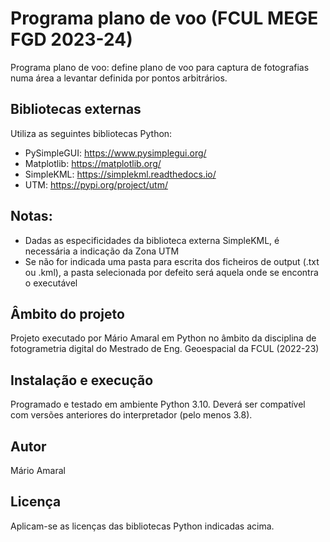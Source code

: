 # Programa plano de voo (FCUL MEGE FGD 2023-24)

Programa plano de voo: define plano de voo para captura de fotografias numa área a levantar definida por pontos arbitrários.  

## Bibliotecas externas

Utiliza as seguintes bibliotecas Python:
+ PySimpleGUI: https://www.pysimplegui.org/
+ Matplotlib: https://matplotlib.org/
+ SimpleKML: https://simplekml.readthedocs.io/
+ UTM: https://pypi.org/project/utm/

## Notas:

+ Dadas as especificidades da biblioteca externa SimpleKML, é necessária a indicação da Zona UTM
+ Se não for indicada uma pasta para escrita dos ficheiros de output (.txt ou .kml), a pasta selecionada por defeito será aquela onde se encontra o executável

## Âmbito do projeto

Projeto executado por Mário Amaral em Python no âmbito da disciplina de fotogrametria digital do Mestrado de Eng. Geoespacial da FCUL (2022-23)

## Instalação e execução

Programado e testado em ambiente Python 3.10. Deverá ser compatível com versões anteriores do interpretador (pelo menos 3.8).

## Autor

Mário Amaral

## Licença

Aplicam-se as licenças das bibliotecas Python indicadas acima.

